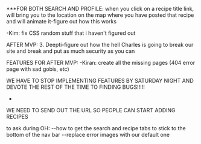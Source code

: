 


***FOR BOTH SEARCH AND PROFILE: when you click on a recipe title link, will bring you to the location on the map where you have posted that recipe and will animate it-figure out how this works


-Kim: fix CSS random stuff that i haven't figured out


AFTER MVP:
3.  Deepti-figure out how the hell Charles is going to break our site and break and put as much security as you can


FEATURES FOR AFTER MVP:
-Kiran: create all the missing pages (404 error page with sad gobis, etc)


WE HAVE TO STOP IMPLEMENTING FEATURES BY SATURDAY NIGHT AND DEVOTE THE REST OF THE TIME TO FINDING BUGS!!!!!

-

WE NEED TO SEND OUT THE URL SO PEOPLE CAN START ADDING RECIPES


to ask during OH:
--how to get the search and recipe tabs to stick to the bottom of the nav bar
--replace error images with our default one